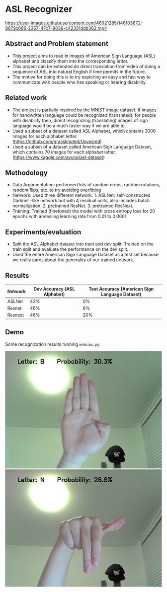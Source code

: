 # ASL Recognizer
https://user-images.githubusercontent.com/46021285/146103672-9679c686-2357-47c7-9039-c42331ddb362.mp4

## Abstract and Problem statement
- This project aims to read in images of American Sign Language (ASL) alphabet and classify them into the corresponding letter.
- This project can be extended do direct translation from video of doing a sequence of ASL into natural English if time permits in the future.
- The motive for doing this is to try exploring an easy and fast way to communicate with people who has speaking or hearing disability.

## Related work
- The project is partially inspired by the MNIST image dataset. If images for handwritten language could be recognized (translated), for people with disability then, direct recognizing (translating) images of sign language would be a much faster way if we are able to.
- Used a subset of a dataset called ASL Alphabet, which contains 3000 images for each alphabet letter. (https://github.com/grassknoted/Unvoiced)
- Used a subset of a dataset called American Sign Language Dataset, which contains 70 images for each alphabet letter. (https://www.kaggle.com/ayuraj/asl-dataset)

## Methodology
- Data Argumentation: performed lots of random crops, random rotations, random flips, etc. to try avoiding overfitting
- Network: Used three different network: 1. ASLNet: self-constructed Darknet –like network but with 4 residual units, also includes batch normalization. 2. pretrained ResNet. 3. pretrained ResNext.   
- Training: Trained (finetuned) the model with cross entropy loss for 20 epochs with annealing learning rate from 0.01 to 0.0001

## Experiments/evaluation
- Split the ASL Alphabet dataset into train and dev split. Trained on the train split and evaluate the performance on the dev split.
- Used the entire American Sign Language Dataset as a test set because we really cares about the generality of our trained network.

## Results
| Network | Dev Accuracy (ASL Alphabet) | Test Accuracy (American Sign Language Dataset) |
|---------|-----------------------------|------------------------------------------------|
| ASLNet  | 43%                         | 0%                                             |
| Resnet  | 46%                         | 6%                                             |
| Resnext | 46%                         | 20%                                            |

## Demo
Some recognization results running `webcam.py`:

![Semantic description of image](/demos/img0.png "demo 0") ![Semantic description of image](/demos/img1.png "demo 1")
